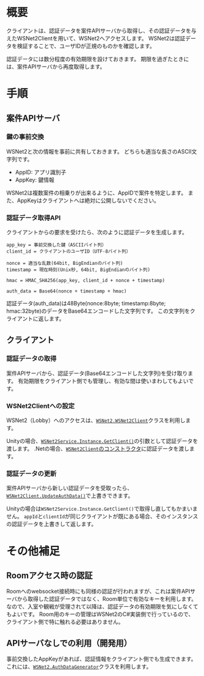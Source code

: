 # 概要

クライアントは、認証データを案件APIサーバから取得し、その認証データを与えたWSNet2Clientを用いて、WSNet2へアクセスします。
WSNet2は認証データを検証することで、ユーザIDが正規のものかを確認します。

認証データには数分程度の有効期限を設けておきます。
期限を過ぎたときには、案件APIサーバから再度取得します。

# 手順

## 案件APIサーバ

### 鍵の事前交換

WSNet2と次の情報を事前に共有しておきます。
どちらも適当な長さのASCII文字列です。

* AppID: アプリ識別子
* AppKey: 鍵情報

WSNet2は複数案件の相乗りが出来るように、AppIDで案件を特定します。
また、AppKeyはクライアントへは絶対に公開しないでください。

### 認証データ取得API

クライアントからの要求を受けたら、次のように認証データを生成します。

```
app_key = 事前交換した鍵（ASCIIバイト列）
client_id = クライアントのユーザID（UTF-8バイト列）

nonce = 適当な乱数(64bit, BigEndianのバイト列)
timestamp = 現在時刻(Unix秒, 64bit, BigEndianのバイト列)

hmac = HMAC_SHA256(app_key, client_id + nonce + timestamp)

auth_data = Base64(nonce + timestamp + hmac)
```

認証データ(auth_data)は48Byte(nonce:8byte; timestamp:8byte; hmac:32byte)のデータをBase64エンコードした文字列です。
この文字列をクライアントに返します。

## クライアント

### 認証データの取得

案件APIサーバから、認証データ(Base64エンコードした文字列)を受け取ります。
有効期限をクライアント側でも管理し、有効な間は使いまわしてもよいです。

### WSNet2Clientへの設定

WSNet2（Lobby）へのアクセスは、[`WSNet2.WSNet2Client`](/WSNet/wsnet2/blob/master/wsnet2-unity/Assets/WSNet2/Scripts/Core/WSNet2Client.cs)クラスを利用します。

Unityの場合、[`WSNet2Service.Instance.GetClient()`](/WSNet/wsnet2/blob/master/wsnet2-unity/Assets/WSNet2/Scripts/WSNet2Service.cs#L45-L55)の引数として認証データを渡します。
.Netの場合、[`WSNet2Client`のコンストラクタ](/WSNet/wsnet2/blob/master/wsnet2-unity/Assets/WSNet2/Scripts/Core/WSNet2Client.cs#L22-L29)に認証データを渡します。

### 認証データの更新

案件APIサーバから新しい認証データを受取ったら、[`WSNet2Client.UpdateAuthData()`](/WSNet/wsnet2/blob/master/wsnet2-unity/Assets/WSNet2/Scripts/Core/WSNet2Client.cs#L45-L48)で上書きできます。

Unityの場合は`WSNet2Service.Instance.GetClient()`で取得し直してもかまいません。
`appId`と`clientId`が同じクライアントが既にある場合、そのインスタンスの認証データを上書きして返します。

# その他補足

## Roomアクセス時の認証

Roomへのwebsocket接続時にも同様の認証が行われますが、これは案件APIサーバから取得した認証データではなく、Room単位で有効なキーを利用します。
なので、入室や観戦が受理されて以降は、認証データの有効期限を気にしなくてもよいです。
Room用のキーの管理はWSNet2のC#実装側で行っているので、クライアント側で特に触れる必要はありません。

## APIサーバなしでの利用（開発用）

事前交換したAppKeyがあれば、認証情報をクライアント側でも生成できます。
これには、[`WSNet2.AuthDataGenerator`](/WSNet/wsnet2/blob/master/wsnet2-unity/Assets/WSNet2/Scripts/Core/AuthDataGenerator.cs)クラスを利用します。
